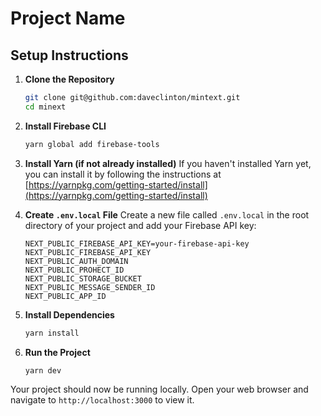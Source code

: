 # Project Name

## Setup Instructions

1. **Clone the Repository**

    ```bash
    git clone git@github.com:daveclinton/mintext.git
    cd minext
    ```

2. **Install Firebase CLI**

    ```bash
    yarn global add firebase-tools
    ```

3. **Install Yarn (if not already installed)**
   If you haven't installed Yarn yet, you can install it by following the instructions at [https://yarnpkg.com/getting-started/install](https://yarnpkg.com/getting-started/install)

4. **Create `.env.local` File**
   Create a new file called `.env.local` in the root directory of your project and add your Firebase API key:

    ```
    NEXT_PUBLIC_FIREBASE_API_KEY=your-firebase-api-key
    NEXT_PUBLIC_FIREBASE_API_KEY
    NEXT_PUBLIC_AUTH_DOMAIN
    NEXT_PUBLIC_PROHECT_ID
    NEXT_PUBLIC_STORAGE_BUCKET
    NEXT_PUBLIC_MESSAGE_SENDER_ID
    NEXT_PUBLIC_APP_ID
    ```

5. **Install Dependencies**

    ```bash
    yarn install
    ```

6. **Run the Project**
    ```bash
    yarn dev
    ```

Your project should now be running locally. Open your web browser and navigate to `http://localhost:3000` to view it.
